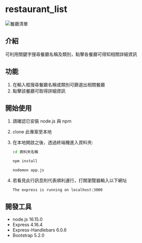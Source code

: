 # restaurant_list
![餐廳清單](https://user-images.githubusercontent.com/97713225/187482745-9aa78cc2-b5d0-46af-904e-1ebd5ec2d1ed.PNG)
## 介紹
可利用關鍵字搜尋餐廳名稱及類別，點擊各餐廳可得知相關詳細資訊
## 功能
1. 在輸入框搜尋餐廳名稱或類別可篩選出相關餐廳
2. 點擊該餐廳可取得詳細資訊
## 開始使用
1. 請確認已安裝 node.js 與 npm
2. clone 此專案至本地
3. 在本地開啟之後，透過終端機進入資料夾:

   ```bash
   cd 資料夾名稱
   ```

   ```bash
   npm install
   ```

   ```bash
   nodemon app.js
   ```

4. 若看見此行訊息則代表順利運行，打開瀏覽器輸入以下網址

   ```bash
   The express is running on localhost:3000
   ```

## 開發工具
- node.js 16.15.0
- Express 4.16.4
- Express-Handlebars 6.0.6
- Bootstrap 5.2.0
